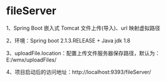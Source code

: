# fileServer
1、Spring Boot 嵌入式 Tomcat 文件上传(导入)、url 映射虚拟路径

2、环境：Spring boot 2.1.3.RELEASE + Java jdk 1.8

3、uploadFile.location：配置上传文件服务器保存路径，默认为：E:/wmx/uploadFiles/

4、项目启动后的访问地址：http://localhost:9393/fileServer/